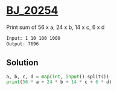 # [BJ_20254](https://acmicpc.net/problem/20254)

Print sum of 56 x a, 24 x b, 14 x c, 6 x d

```txt
Input: 1 10 100 1000
Output: 7696
```

## Solution

```py
a, b, c, d = map(int, input().split())
print(56 * a + 24 * b + 14 * c + 6 * d)
```
